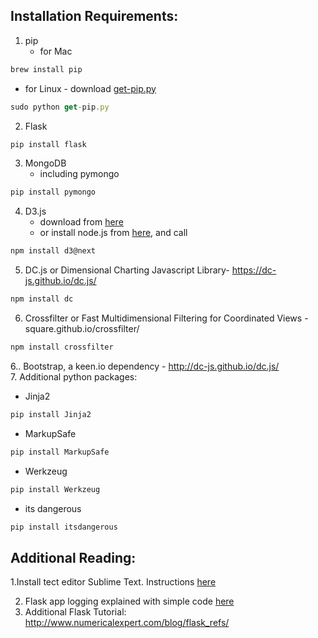 ## Installation Requirements:  
1. pip  
   * for Mac  
```javascript
brew install pip
```
   * for Linux - download [get-pip.py](https://bootstrap.pypa.io/get-pip.py)  
```javascript
sudo python get-pip.py
```    
2. Flask  
```javascript
pip install flask
```  
3. MongoDB 
   * including pymongo  
```javascript
pip install pymongo
```  
4. D3.js  
   * download from [here](https://github.com/d3/d3/releases/download/v4.1.1/d3.zip)  
   * or install node.js from [here](https://nodejs.org/), and call  
```javascript
npm install d3@next
```  
5. DC.js or Dimensional Charting Javascript Library- https://dc-js.github.io/dc.js/  
```javascript
npm install dc
```  
6. Crossfilter or Fast Multidimensional Filtering for Coordinated Views - square.github.io/crossfilter/  
```javascript
npm install crossfilter
```  
6.. Bootstrap, a keen.io dependency - http://dc-js.github.io/dc.js/  
7. Additional python packages:  
   * Jinja2  
```javascript
pip install Jinja2
```  
   * MarkupSafe  
```javascript
pip install MarkupSafe
```    
   * Werkzeug  
```javascript
pip install Werkzeug
```  
   * its dangerous  
```javascript
pip install itsdangerous
```  

## Additional Reading:  
  
1.Install tect editor Sublime Text. Instructions [here](http://docs.sublimetext.info/en/latest/getting_started/install.html)  

2. Flask app logging explained with simple code [here](https://gist.github.com/ibeex/3257877)  
3. Additional Flask Tutorial: http://www.numericalexpert.com/blog/flask_refs/  